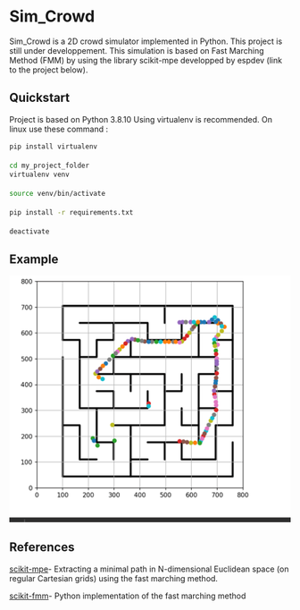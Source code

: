 # Sim_Crowd


Sim_Crowd is a 2D crowd simulator implemented in Python. This project is still under developpement.
This simulation is based on Fast Marching Method (FMM) by using the library scikit-mpe developped by espdev (link to the project below). 

## Quickstart

Project is based on Python 3.8.10
Using virtualenv is recommended. On linux use these command : 

```sh
pip install virtualenv 

cd my_project_folder
virtualenv venv

source venv/bin/activate

pip install -r requirements.txt

deactivate

```

## Example

![alt text](https://github.com/JosueGauthier/Sim_Crowd/blob/master/_static/im2.png)


## References


[scikit-mpe](https://github.com/espdev/scikit-mpe)- Extracting a minimal path in N-dimensional Euclidean space (on regular Cartesian grids) using the fast marching method.

[scikit-fmm](https://github.com/scikit-fmm/scikit-fmm)- Python implementation of the fast marching method
